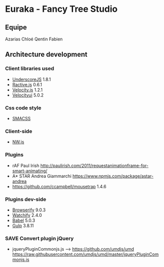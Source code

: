 # Euraka - Fancy Tree Studio

## Equipe
Azarias
Chloé
Qentin
Fabien

## Architecture development

### Client libraries used

* [UnderscoreJS](http://underscorejs.org/) 1.8.1
* [Ractive.js](http://www.ractivejs.org/) 0.6.1
* [Velocity.js](http://julian.com/research/velocity/) 1.2.1
* [Velocityui](https://github.com/julianshapiro/velocity) 5.0.2

### Css code style

* [SMACSS](https://smacss.com/)

### Client-side

* [NW.js](http://nwjs.io/)

### Plugins

* rAF Paul Irish http://paulirish.com/2011/requestanimationframe-for-smart-animating/
* A* STAR Andrea Giammarchi https://www.npmjs.com/package/astar-andrea
* https://github.com/ccampbell/mousetrap 1.4.6

### Plugins dev-side

* [Browserify](https://github.com/substack/node-browserify) 9.0.3
* [Watchify](https://github.com/substack/watchify) 2.4.0
* [Babel](https://github.com/babel/babel) 5.0.3
* [Gulp](https://github.com/gulpjs/gulp) 3.8.11

### SAVE Convert plugin jQuery
* jqueryPluginCommonjs.js -->  https://github.com/umdjs/umd
https://raw.githubusercontent.com/umdjs/umd/master/jqueryPluginCommonjs.js